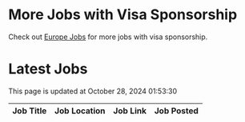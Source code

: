 # More Jobs with Visa Sponsorship

Check out [Europe Jobs](https://github.com/sureshparimi/europejobs#latest-jobs) for more jobs with visa sponsorship.

# Latest Jobs

This page is updated at October 28, 2024 01:53:30

| Job Title | Job Location | Job Link | Job Posted |
| --- | --- | --- | --- |
